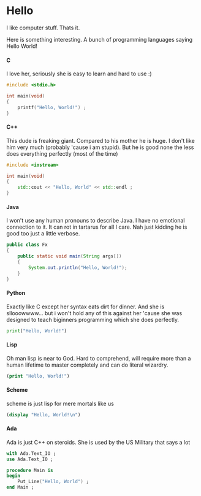 # Hello

I like computer stuff. Thats it.

Here is something interesting.
A bunch of programming languages saying Hello World!

#### C
I love her, seriously she is easy to learn and hard to use :)

```c
#include <stdio.h>

int main(void)
{
	printf("Hello, World!") ;
}
```

#### C++
This dude is freaking giant. Compared to his mother he is
huge. I don't like him very much (probably 'cause i am stupid).
But he is good none the less does everything perfectly (most of the time)

```c++
#include <iostream>

int main(void)
{
	std::cout << "Hello, World" << std::endl ;
}
```

#### Java
I won't use any human pronouns to describe Java. I have no emotional
connection to it. It can rot in tartarus for all I care. Nah just kidding
he is good too just a little verbose.

```java
public class Fx
{
	public static void main(String args[])
	{
		System.out.println("Hello, World!"); 
	}
}
```

#### Python
Exactly like C except her syntax eats dirt for dinner. And she is sllooowwww...
but i won't hold any of this against her 'cause she was designed to teach biginners
programming which she does perfectly.

```python
print("Hello, World!")
```

#### Lisp
Oh man lisp is near to God. Hard to comprehend, will require more than a human lifetime to
master completely and can do literal wizardry.

```lisp
(print "Hello, World!")
```

#### Scheme
scheme is just lisp for mere mortals like us

```scheme
(display "Hello, World!\n")
```

#### Ada
Ada is just C++ on steroids. She is used by the US Military that says a lot

```ada
with Ada.Text_IO ;
use Ada.Text_IO ;

procedure Main is
begin
	Put_Line("Hello, World") ;
end Main ;
```
